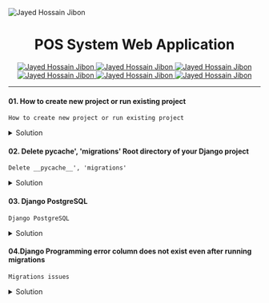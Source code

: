 <!-- ![ecommerce](https://github.com/jibon969/eCommerce/assets/21084550/477f146e-e1a5-4293-a365-15bcbc12a3dd) -->
<img
src='static/img/eCommerce.jpg'
alt='Jayed Hossain Jibon'
/>
<h1 align="center" id='header'>POS System Web Application</h1>
<div align="center">
<!-- Gmail Account -->
<a href="mailto:jayed.swe@gmail.com">
<img src='https://img.shields.io/badge/Gmail-D14836?style=for-the-badge&logo=gmail&logoColor=white'
alt='Jayed Hossain Jibon'
/>
</a>
<a href="tel:+8801987132107">
<img
src='https://img.shields.io/badge/WhatsApp-25D366?style=for-the-badge&logo=whatsapp&logoColor=white'
alt='Jayed Hossain Jibon'
/>
<a href="#" target="_blank">
<img
src='https://img.shields.io/badge/website-000000?style=for-the-badge&logo=About.me&logoColor=white'
alt='Jayed Hossain Jibon'
/>
</a>
<a href="https://www.facebook.com/jibon969" target="_blank">
<img
src='https://img.shields.io/badge/Facebook-1877F2?style=for-the-badge&logo=facebook&logoColor=white'
alt='Jayed Hossain Jibon'
/>

<a href="https://www.linkedin.com/in/jibon969/" target="_blank">
<img
src='https://img.shields.io/badge/LinkedIn-0077B5?style=for-the-badge&logo=linkedin&logoColor=white'
alt='Jayed Hossain Jibon'
/>
</a>
<a href="https://github.com/jibon969" target="_blank">
<img
src='https://img.shields.io/badge/GitHub-100000?style=for-the-badge&logo=github&logoColor=white'
alt='Jayed Hossain Jibon'
/>
</a>
</div>

<hr/>


#### 01. How to create new project or run existing project

```
How to create new project or run existing project
```
<details>
<summary style="cursor:pointer">Solution</summary>

```py
pip install django

django-admin startproject pos_system
cd pos_system

python manage.py startapp sales 


python -m venv venv
source venv/bin/activate  # Linux/Mac
venv\Scripts\activate  # Windows


# OR  Clone project
git clone git@github.com:belasea/pos_system.git


# Step 3 : Install Packages
pip install -r requirements.txt

# Step 4 : Run this project
python manage.py runserver

# Step 5 : makemigrations
python manage.py makemigrations products sales
```
</details>

#### 02. Delete __pycache__', 'migrations' Root directory of your Django project

```
Delete __pycache__', 'migrations'
```
<details>
<summary style="cursor:pointer">Solution</summary>

```py
import os
import shutil

# Root directory of your Django project
project_root = '/Users/j.ahmed/coding/webs/eCommerce/eCommerce'

# List of directories to delete
directories_to_delete = ['__pycache__', 'migrations']

def delete_directories(root, directories):
    for dirpath, dirnames, filenames in os.walk(root):
        for dirname in dirnames:
            if dirname in directories:
                dir_to_delete = os.path.join(dirpath, dirname)
                print(f"Deleting directory: {dir_to_delete}")
                shutil.rmtree(dir_to_delete)

if __name__ == "__main__":
    delete_directories(project_root, directories_to_delete)
    print("Deletion completed.")
```
</details>
  

  
#### 03. Django PostgreSQL

```
Django PostgreSQL
```
<details>
<summary style="cursor:pointer">Solution</summary>

```py
# create database local_db
postgres=# create database local_db;
CREATE DATABASE
postgres=# \l

# Connect DB
postgres=# \c local_db;
You are now connected to database "local_db" as user "postgres".
# Show relations
local_db=# \d

# Django Settings.py 
DATABASES = {
   'default': {
       'ENGINE': 'django.db.backends.postgresql',
       'NAME': 'local_db',
       'USER': 'postgres',
       'PASSWORD': 'root',
       'HOST': '127.0.0.1',
       'PORT': '5432',
   }
}
```
</details>




#### 04.Django Programming error column does not exist even after running migrations

```
Migrations issues
```
<details>
<summary style="cursor:pointer">Solution</summary>

```py
python manage.py migrate app_name zero  # Rollback all migrations
python manage.py migrate                # Apply migrations again
```
</details>
